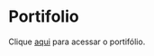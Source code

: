 # Portifolio

<p>Clique <a href="https://hugoalbuquerque1993.github.io/Portifolio/" target="_blank">aqui</a> para acessar o portifólio.</p>

